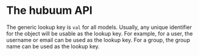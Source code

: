 # The hubuum API

The generic lookup key is `val` for all models. Usually, any unique identifier for the object will be usable as the lookup key. For example, for a user, the username or email can be used as the lookup key. For a group, the group name can be used as the lookup key.
<swagger-ui src="hubuum-api-v1.json"/>
